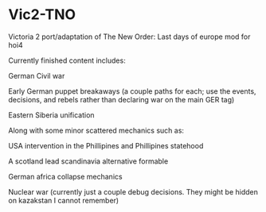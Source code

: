 # Vic2-TNO
Victoria 2 port/adaptation of The New Order: Last days of europe mod for hoi4

Currently finished content includes:

German Civil war

Early German puppet breakaways (a couple paths for each; use the events, decisions, and rebels rather than declaring war on the main GER tag)

Eastern Siberia unification


Along with some minor scattered mechanics such as:

USA intervention in the Phillipines and Phillipines statehood

A scotland lead scandinavia alternative formable

German africa collapse mechanics

Nuclear war (currently just a couple debug decisions. They might be hidden on kazakstan I cannot remember)
